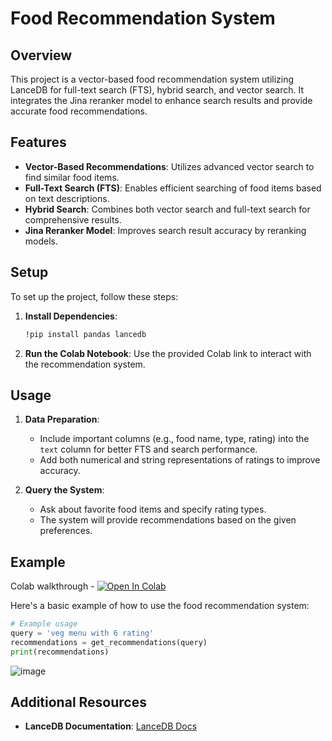 # Food Recommendation System

## Overview

This project is a vector-based food recommendation system utilizing LanceDB for full-text search (FTS), hybrid search, and vector search. It integrates the Jina reranker model to enhance search results and provide accurate food recommendations.

## Features

- **Vector-Based Recommendations**: Utilizes advanced vector search to find similar food items.
- **Full-Text Search (FTS)**: Enables efficient searching of food items based on text descriptions.
- **Hybrid Search**: Combines both vector search and full-text search for comprehensive results.
- **Jina Reranker Model**: Improves search result accuracy by reranking models. 

## Setup

To set up the project, follow these steps:

1. **Install Dependencies**:
   ```sh
   !pip install pandas lancedb
   ```

2. **Run the Colab Notebook**: Use the provided Colab link to interact with the recommendation system.

## Usage

1. **Data Preparation**:
   - Include important columns (e.g., food name, type, rating) into the `text` column for better FTS and search performance.
   - Add both numerical and string representations of ratings to improve accuracy.

2. **Query the System**:
   - Ask about favorite food items and specify rating types.
   - The system will provide recommendations based on the given preferences.

## Example



Colab walkthrough - <a href="https://colab.research.google.com/github/lancedb/vectordb-recipes/blob/main/examples/food_recommandation/main.ipynb"><img src="https://colab.research.google.com/assets/colab-badge.svg" alt="Open In Colab"></a>


Here's a basic example of how to use the food recommendation system:

```python
# Example usage
query = 'veg menu with 6 rating'
recommendations = get_recommendations(query)
print(recommendations)
```

![image](https://github.com/user-attachments/assets/487ef4b3-484d-44fe-b0c2-a34b491d629a)


## Additional Resources

- **LanceDB Documentation**: [LanceDB Docs](https://lancedb.github.io/lancedb/)

